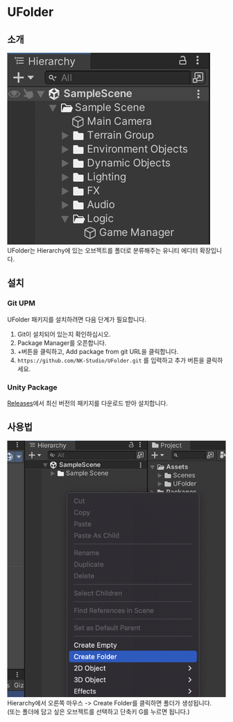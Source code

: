 # UFolder
## 소개
![image1.png](Image%2Fimage1.png)  
UFolder는 Hierarchy에 있는 오브젝트를 폴더로 분류해주는 유니티 에디터 확장입니다.

## 설치
### Git UPM
UFolder 패키지를 설치하려면 다음 단계가 필요합니다.
1. Git이 설치되어 있는지 확인하십시오.
2. Package Manager를 오픈합니다.
3. +버튼을 클릭하고, Add package from git URL을 클릭합니다.
4. `https://github.com/NK-Studio/UFolder.git` 를 입력하고 추가 버튼을 클릭하세요.

### Unity Package
[Releases](https://github.com/NK-Studio/UFolder/releases)에서 최신 버전의 패키지를 다운로드 받아 설치합니다.
## 사용법
![image2.png](Image%2Fimage2.png)
Hierarchy에서 오른쪽 마우스 -> Create Folder를 클릭하면 폴더가 생성됩니다.  
(또는 폴더에 담고 싶은 오브젝트를 선택하고 단축키 G를 누르면 됩니다.)